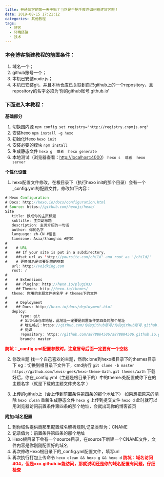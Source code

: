 ```yaml
---
title: 开通博客的第一天干嘛？当然是手把手教你如何搭建博客啦！
date: 2019-08-15 17:21:12
categories: 其他教程
tags: 
  - 博客
  - 环境搭建
  - 技术
---
```

### 本套博客搭建教程的前置条件：
1. 域名一个；
2. github账号一个；
3. 本机已安装node.js；
4. 本机已安装git，并且本地仓库已关联到自己github上的一个repository，且repository的名字必须为‘你的github账号.github.io’

### 下面进入本教程：
**基础部分**
1. 切换国内源  `npm config set registry="http://registry.cnpmjs.org"`
2. 安装hexo  `npm install -g hexo`
3. 初始化Hexo  `hexo init  `
4. 安装必要的模块  `npm install `
5. 生成静态文件  `hexo g  或者  hexo generate `
6. 本地测试（浏览器查看：<http://localhost:4000>）  `hexo s  或者  hexo server`

**个性化设置**
1. hexo配置文件修改，在根目录下（执行hexo init的那个目录）会有一个_config.yml的配置文件，修改如下内容：
```java
# Hexo Configuration
# Docs: http://hexo.io/docs/configuration.html
# Source: https://github.com/hexojs/hexo/
Site
   title: 换成你的主页标题
   subtitle: 主页副标题
   description: 主页介绍的一句话
   author: 你的名字
   language: zh-CN #语言
   timezone: Asia/Shanghai #时区
#
#    # URL
#    ## If your site is put in a subdirectory,
#    ##set url as 'http://yoursite.com/child' and root as '/child/'
#    # 更换域名是需要配置的参数
   url: http://voidking.com
   root: /
#
#    # Extensions
#    ## Plugins: http://hexo.io/plugins/
#    ## Themes: http://hexo.io/themes/
   theme: 你用的主题文件夹名字 # themes下的文件
#
#    # Deployment
#    ## Docs: http://hexo.io/docs/deployment.html
   deploy:
       type: git
       # GitHub仓库地址，此地址一定要是前置条件第四条的那个地址
       # 地址格式：https://github.com/你的github账号/你的github账号.github.io.git
       # 例如
       repository: https://github.com/a878804506/a878804506.github.io.git
       branch: master
```
 **<font color=red>防坑：_config.yml配置参数时，注意冒号后面一定要有一个空格</font>**

2. 修改主题
找一个自己喜欢的主题，然后clone到hexo根目录下的themes目录下
eg：切换到根目录下文件下，cmd执行
`git clone -b master https://github.com/lewis-geek/hexo-theme-Aath.git themes/aath`
下载好后，你在_config.yml（主题是根目录下的）中的theme:处配置成你下在的主题名字（就是下载的主题文件夹名字 ）
        
3. 上传的github上（会上传到前置条件第四条的那个地址下）
如果想把原来的清除 `hexo clean`
重新生成静态文件 `hexo g`
上传到提交文件 `hexo d`
此时就可以用浏览器访问前置条件第四条的那个地址，会就出现你的博客首页
        
**附加:域名配置**
1. 到你域名提供商那里配置域名解析规则,记录类型为：CNAME
2. 记录值为：前置条件第四条的那个地址
3. Hexo根目录下会有一个source目录，在source下新建一个CNAME文件，文件内容是你刚刚配置好的域名
4. 再次修改Hexo根目录下的_config.yml配置文件，填写url
5. 再次执行打包上传命令 `hexo clean && hexo g && hexo d`
 **<font color=red>防坑：域名访问404，但是xxx.github.io能访问，那就说明还是你的域名配置有问题，仔细检查</font>**
